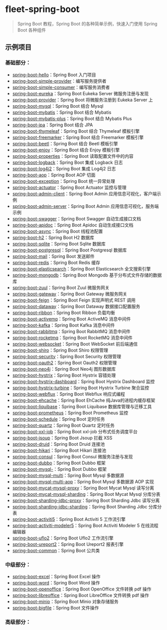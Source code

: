 # fleet-spring-boot

> Spring Boot 教程，Spring Boot 的各种简单示例，快速入门使用 Spring Boot 各种组件

## 示例项目

### 基础部分：

- [spring-boot-hello](https://github.com/AprilHan1992/fleet-spring-boot/tree/master/spring-boot-hello)：Spring Boot 入门项目
- [spring-boot-simple-provider](https://github.com/AprilHan1992/fleet-spring-boot/tree/master/spring-boot-simple/spring-boot-simple-provider)：编写服务提供者
- [spring-boot-simple-consumer](https://github.com/AprilHan1992/fleet-spring-boot/tree/master/spring-boot-simple/spring-boot-simple-consumer)：编写服务消费者
- [spring-boot-eureka](https://github.com/AprilHan1992/fleet-spring-boot/tree/master/spring-boot-eureka)：Spring Boot Eukeka Server 微服务注册与发现
- [spring-boot-provider](https://github.com/AprilHan1992/fleet-spring-boot/tree/master/spring-boot-provider)：Spring Boot 将微服务注册到 Eukeka Server 上
- [spring-boot-mysql](https://github.com/AprilHan1992/fleet-spring-boot/tree/master/spring-boot-mysql)：Spring Boot 结合 Mysql
- [spring-boot-mybatis](https://github.com/AprilHan1992/fleet-spring-boot/tree/master/spring-boot-mybatis)：Spring Boot 结合 Mybatis
- [spring-boot-mybatis-plus](https://github.com/AprilHan1992/fleet-spring-boot/tree/master/spring-boot-mybatis-plus)：Spring Boot 结合 Mybatis Plus
- [spring-boot-jpa](https://github.com/AprilHan1992/fleet-spring-boot/tree/master/spring-boot-jpa)：Spring Boot 结合 JPA
- [spring-boot-thymeleaf](https://github.com/AprilHan1992/fleet-spring-boot/tree/master/spring-boot-thymeleaf)：Spring Boot 结合 Thymeleaf 模板引擎
- [spring-boot-freemarker](https://github.com/AprilHan1992/fleet-spring-boot/tree/master/spring-boot-freemarker)：Spring Boot 结合 Freemarker 模板引擎
- [spring-boot-beetl](https://github.com/AprilHan1992/fleet-spring-boot/tree/master/spring-boot-beetl)：Spring Boot 结合 Beetl 模板引擎
- [spring-boot-enjoy](https://github.com/AprilHan1992/fleet-spring-boot/tree/master/spring-boot-enjoy)：Spring Boot 结合 Enjoy 模板引擎
- [spring-boot-properties](https://github.com/AprilHan1992/fleet-spring-boot/tree/master/spring-boot-properties)：Spring Boot 读取配置文件中的内容
- [spring-boot-logback](https://github.com/AprilHan1992/fleet-spring-boot/tree/master/spring-boot-logback)：Spring Boot 集成 Logback 日志
- [spring-boot-log4j2](https://github.com/AprilHan1992/fleet-spring-boot/tree/master/spring-boot-log4j2)：Spring Boot 集成 Log4j2 日志
- [spring-boot-aop](https://github.com/AprilHan1992/fleet-spring-boot/tree/master/spring-boot-aop)：Spring Boot AOP 切面
- [spring-boot-exception](https://github.com/AprilHan1992/fleet-spring-boot/tree/master/spring-boot-exception)：Spring Boot 统一异常处理
- [spring-boot-actuator](https://github.com/AprilHan1992/fleet-spring-boot/tree/master/spring-boot-actuator)：Spring Boot Actuator 监控与管理
- [spring-boot-admin-client](https://github.com/AprilHan1992/fleet-spring-boot/tree/master/spring-boot-admin/spring-boot-admin-client)：Spring Boot Admin 应用信息可视化，客户端示例
- [spring-boot-admin-server](https://github.com/AprilHan1992/fleet-spring-boot/tree/master/spring-boot-admin/spring-boot-admin-server)：Spring Boot Admin 应用信息可视化，服务端示例
- [spring-boot-swagger](https://github.com/AprilHan1992/fleet-spring-boot/tree/master/spring-boot-swagger)：Spring Boot Swagger 自动生成接口文档
- [spring-boot-apidoc](https://github.com/AprilHan1992/fleet-spring-boot/tree/master/spring-boot-apidoc)：Spring Boot Apidoc 自动生成接口文档
- [spring-boot-async](https://github.com/AprilHan1992/fleet-spring-boot/tree/master/spring-boot-async)：Spring Boot 线程池配置
- [spring-boot-h2](https://github.com/AprilHan1992/fleet-spring-boot/tree/master/spring-boot-h2)：Spring Boot H2 数据库
- [spring-boot-sqlite](https://github.com/AprilHan1992/fleet-spring-boot/tree/master/spring-boot-sqlite)：Spring Boot Sqlite 数据库
- [spring-boot-postgresql](https://github.com/AprilHan1992/fleet-spring-boot/tree/master/spring-boot-postgresql)：Spring Boot Postgresql 数据库
- [spring-boot-mail](https://github.com/AprilHan1992/fleet-spring-boot/tree/master/spring-boot-mail)：Spring Boot 发送邮件
- [spring-boot-redis](https://github.com/AprilHan1992/fleet-spring-boot/tree/master/spring-boot-redis)：Spring Boot Redis 缓存
- [spring-boot-elasticsearch](https://github.com/AprilHan1992/fleet-spring-boot/tree/master/spring-boot-elasticsearch)：Spring Boot Elasticsearch 全文搜索引擎
- [spring-boot-mongodb](https://github.com/AprilHan1992/fleet-spring-boot/tree/master/spring-boot-mongodb)：Spring Boot Mongodb 基于分布式文件存储的数据库
- [spring-boot-zuul](https://github.com/AprilHan1992/fleet-spring-boot/tree/master/spring-boot-zuul)：Spring Boot Zuul 微服务网关
- [spring-boot-gateway](https://github.com/AprilHan1992/fleet-spring-boot/tree/master/spring-boot-gateway)：Spring Boot Gateway 微服务网关
- [spring-boot-feign](https://github.com/AprilHan1992/fleet-spring-boot/tree/master/spring-boot-feign)：Spring Boot Feign 实现声明式 REST 调用
- [spring-boot-dataway](https://github.com/AprilHan1992/fleet-spring-boot/tree/master/spring-boot-dataway)：Spring Boot Dataway 数据接口配置服务
- [spring-boot-ribbon](https://github.com/AprilHan1992/fleet-spring-boot/tree/master/spring-boot-ribbon)：Spring Boot Ribbon 负载均衡
- [spring-boot-activemq](https://github.com/AprilHan1992/fleet-spring-boot/tree/master/spring-boot-activemq)：Spring Boot ActiveMQ 消息中间件
- [spring-boot-kafka](https://github.com/AprilHan1992/fleet-spring-boot/tree/master/spring-boot-kafka)：Spring Boot Kafka 消息中间件
- [spring-boot-rabbitmq](https://github.com/AprilHan1992/fleet-spring-boot/tree/master/spring-boot-rabbitmq)：Spring Boot RabbitMQ 消息中间件
- [spring-boot-rocketmq](https://github.com/AprilHan1992/fleet-spring-boot/tree/master/spring-boot-rocketmq)：Spring Boot RocketMQ 消息中间件
- [spring-boot-websocket](https://github.com/AprilHan1992/fleet-spring-boot/tree/master/spring-boot-websocket)：Spring Boot WebSocket 前后端通信
- [spring-boot-shiro](https://github.com/AprilHan1992/fleet-spring-boot/tree/master/spring-boot-shiro)：Spring Boot Shiro 权限管理
- [spring-boot-security](https://github.com/AprilHan1992/fleet-spring-boot/tree/master/spring-boot-security)：Spring Boot Security 权限管理
- [spring-boot-oauth2](https://github.com/AprilHan1992/fleet-spring-boot/tree/master/spring-boot-oauth2)：Spring Boot Oauth2 权限管理
- [spring-boot-neo4j](https://github.com/AprilHan1992/fleet-spring-boot/tree/master/spring-boot-neo4j)：Spring Boot Neo4j 图形数据库
- [spring-boot-hystrix](https://github.com/AprilHan1992/fleet-spring-boot/tree/master/spring-boot-hystrix)：Spring Boot Hystrix 容错处理
- [spring-boot-hystrix-dashboard](https://github.com/AprilHan1992/fleet-spring-boot/tree/master/spring-boot-hystrix-dashboard)：Spring Boot Hystrix Dashboard 监控
- [spring-boot-hystrix-turbine](https://github.com/AprilHan1992/fleet-spring-boot/tree/master/spring-boot-hystrix-turbine)：Spring Boot Hystrix Turbine 聚合监控
- [spring-boot-webflux](https://github.com/AprilHan1992/fleet-spring-boot/tree/master/spring-boot-webflux)：Spring Boot Webflux 响应式编程
- [spring-boot-ehcache](https://github.com/AprilHan1992/fleet-spring-boot/tree/master/spring-boot-ehcache)：Spring Boot EhCache 纯Java的进程内缓存框架
- [spring-boot-liquibase](https://github.com/AprilHan1992/fleet-spring-boot/tree/master/spring-boot-liquibase)：Spring Boot Liquibase 数据库管理与迁移工具
- [spring-boot-prometheus](https://github.com/AprilHan1992/fleet-spring-boot/tree/master/spring-boot-prometheus)：Spring Boot Prometheus 监控
- [spring-boot-schedule](https://github.com/AprilHan1992/fleet-spring-boot/tree/master/spring-boot-schedule)：Spring Boot 定时任务
- [spring-boot-quartz](https://github.com/AprilHan1992/fleet-spring-boot/tree/master/spring-boot-quartz)：Spring Boot Quartz 定时任务
- [spring-boot-xxl-job](https://github.com/AprilHan1992/fleet-spring-boot/tree/master/spring-boot-xxl-job)：Spring Boot xxl-job 分布式任务调度平台
- [spring-boot-jsoup](https://github.com/AprilHan1992/fleet-spring-boot/tree/master/spring-boot-jsoup)：Spring Boot Jsoup 拦截 XSS
- [spring-boot-druid](https://github.com/AprilHan1992/fleet-spring-boot/tree/master/spring-boot-druid)：Spring Boot Druid 连接池
- [spring-boot-hikari](https://github.com/AprilHan1992/fleet-spring-boot/tree/master/spring-boot-hikari)：Spring Boot Hikari 连接池
- [spring-boot-consul](https://github.com/AprilHan1992/fleet-spring-boot/tree/master/spring-boot-consul)：Spring Boot Consul 微服务注册与发现
- [spring-boot-dubbo](https://github.com/AprilHan1992/fleet-spring-boot/tree/master/spring-boot-dubbo)：Spring Boot Dubbo 框架
- [spring-boot-mysql-](https://github.com/AprilHan1992/fleet-spring-boot/tree/master/spring-boot-dubbo)：Spring Boot Dubbo 框架
- [spring-boot-mysql-multi](https://github.com/AprilHan1992/fleet-spring-boot/tree/master/spring-boot-mysql-multi)：Spring Boot Mysql 多数据源
- [spring-boot-mysql-multi-aop](https://github.com/AprilHan1992/fleet-spring-boot/tree/master/spring-boot-mysql-multi-aop)：Spring Boot Mysql 多数据源 AOP 实现
- [spring-boot-mycat-mysql-proxy](https://github.com/AprilHan1992/fleet-spring-boot/tree/master/spring-boot-mycat-mysql-proxy)：Spring Boot Mycat Mysql 读写分离
- [spring-boot-mycat-mysql-sharding](https://github.com/AprilHan1992/fleet-spring-boot/tree/master/spring-boot-mycat-mysql-sharding)：Spring Boot Mycat Mysql 分库分表
- [spring-boot-sharding-jdbc-proxy](https://github.com/AprilHan1992/fleet-spring-boot/tree/master/spring-boot-sharding-jdbc-proxy)：Spring Boot Sharding Jdbc 读写分离
- [spring-boot-sharding-jdbc-sharding](https://github.com/AprilHan1992/fleet-spring-boot/tree/master/spring-boot-sharding-jdbc-sharding)：Spring Boot Sharding Jdbc 分库分表
- [spring-boot-activiti5](https://github.com/AprilHan1992/fleet-spring-boot/tree/master/spring-boot-activiti5)：Spring Boot Activiti 5 工作流引擎
- [spring-boot-activiti-modeler5](https://github.com/AprilHan1992/fleet-spring-boot/tree/master/spring-boot-activiti-modeler5)：Spring Boot Activiti Modeler 5 在线流程编辑器
- [spring-boot-uflo2](https://github.com/AprilHan1992/fleet-spring-boot/tree/master/spring-boot-uflo2)：Spring Boot Uflo2 工作流引擎
- [spring-boot-ureport2](https://github.com/AprilHan1992/fleet-spring-boot/tree/master/spring-boot-ureport2)：Spring Boot Ureport2 报表引擎
- [spring-boot-common](https://github.com/AprilHan1992/fleet-spring-boot/tree/master/spring-boot-common)：Spring Boot 公共类

### 中级部分：

- [spring-boot-excel](https://github.com/AprilHan1992/fleet-spring-boot/tree/master/spring-boot-excel)：Spring Boot Excel 操作
- [spring-boot-word](https://github.com/AprilHan1992/fleet-spring-boot/tree/master/spring-boot-word)：Spring Boot Word 操作
- [spring-boot-openoffice](https://github.com/AprilHan1992/fleet-spring-boot/tree/master/spring-boot-openoffice)：Spring Boot OpenOffice 文件转换 pdf 操作
- [spring-boot-libreoffice](https://github.com/AprilHan1992/fleet-spring-boot/tree/master/spring-boot-libreoffice)：Spring Boot LibreOffice 文件转换 pdf 操作
- [spring-boot-minio](https://github.com/AprilHan1992/fleet-spring-boot/tree/master/spring-boot-minio)：Spring Boot Minio 对象存储服务
- [spring-boot-bigfile](https://github.com/AprilHan1992/fleet-spring-boot/tree/master/spring-boot-bigfile)：Spring Boot 文件操作

### 高级部分：